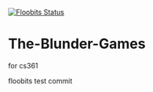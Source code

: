 [![Floobits Status](https://floobits.com/delta5800/The-Blunder-Games.svg)](https://floobits.com/delta5800/The-Blunder-Games/redirect)
# The-Blunder-Games
for cs361

floobits test commit